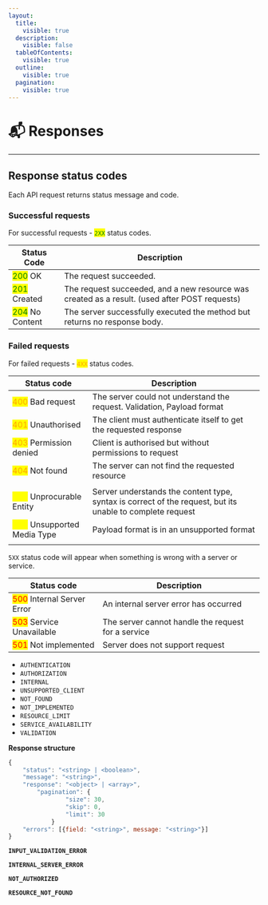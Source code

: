 ```yaml
---
layout:
  title:
    visible: true
  description:
    visible: false
  tableOfContents:
    visible: true
  outline:
    visible: true
  pagination:
    visible: true
---
```


# 📬 Responses

***

## Response status codes

Each API request returns status message and code.

### Successful requests

For successful requests - <mark style="color:green;">`2XX`</mark> status codes.

| Status Code                                      | Description                                                                                   |
| ------------------------------------------------ | --------------------------------------------------------------------------------------------- |
| <mark style="color:green;">200</mark> OK         | The request succeeded.                                                                        |
| <mark style="color:green;">201</mark> Created    | The request succeeded, and a new resource was created as a result. (used after POST requests) |
| <mark style="color:green;">204</mark> No Content | The server successfully executed the method but returns no response body.                     |

###

### **Failed** requests

For failed requests - <mark style="color:orange;">`4XX`</mark> status codes.

| Status code                                                   | Description                                                                                               |
| ------------------------------------------------------------- | --------------------------------------------------------------------------------------------------------- |
| <mark style="color:orange;">400</mark> Bad request            | The server could not understand the request. Validation, Payload format                                   |
| <mark style="color:orange;">401</mark> Unauthorised           | The client must authenticate itself to get the requested response                                         |
| <mark style="color:orange;">403</mark> Permission denied      | Client is authorised but without permissions to request                                                   |
| <mark style="color:orange;">404</mark> Not found              | The server can not find the requested resource                                                            |
|                                                               |                                                                                                           |
| <mark style="color:yellow;">422</mark> Unprocurable Entity    | Server understands the content type, syntax is correct of the request, but its unable to complete request |
| <mark style="color:yellow;">415</mark> Unsupported Media Type | Payload format is in an unsupported format                                                                |
|                                                               |                                                                                                           |

`5XX` status code will appear when something is wrong with a server or service.

| Status code                                               | Description                                        |
| --------------------------------------------------------- | -------------------------------------------------- |
| <mark style="color:red;">500</mark> Internal Server Error | An internal server error has occurred              |
| <mark style="color:red;">503</mark> Service Unavailable   | The server cannot handle the request for a service |
| <mark style="color:red;">501</mark> Not implemented       | Server does not support request                    |

* `AUTHENTICATION`
* `AUTHORIZATION`
* `INTERNAL`
* `UNSUPPORTED_CLIENT`
* `NOT_FOUND`
* `NOT_IMPLEMENTED`
* `RESOURCE_LIMIT`
* `SERVICE_AVAILABILITY`
* `VALIDATION`

**Response structure**

```jsx
{
	"status": "<string> | <boolean>",
	"message": "<string>",
	"response": "<object> | <array>",
        "pagination": {
                "size": 30,
                "skip": 0,
                "limit": 30
            }
	"errors": [{field: "<string>", message: "<string>"}]
}
```

**`INPUT_VALIDATION_ERROR`**

**`INTERNAL_SERVER_ERROR`**

**`NOT_AUTHORIZED`**

**`RESOURCE_NOT_FOUND`**
